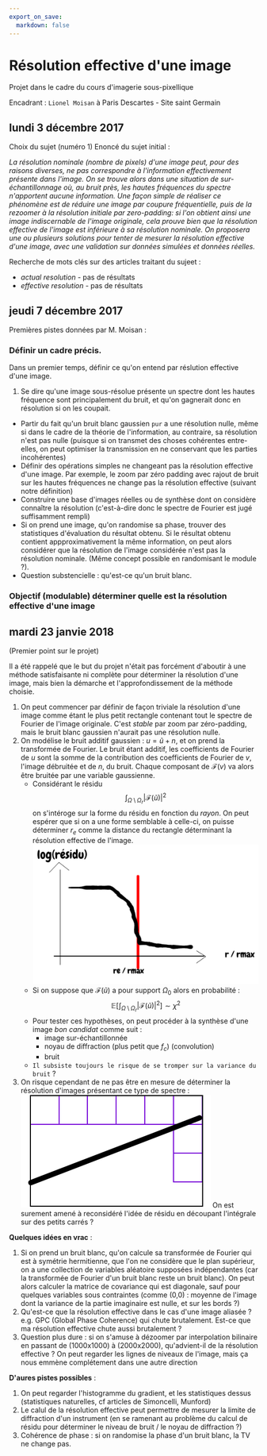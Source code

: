 ```yaml
---
export_on_save:
  markdown: false
---
```


# Résolution effective d'une image

Projet dans le cadre du cours d'imagerie sous-pixellique

Encadrant : `Lionel Moisan` à Paris Descartes - Site saint Germain

## lundi 3 décembre 2017

Choix du sujet (numéro 1)
Enoncé du sujet initial :

_La résolution nominale (nombre de pixels) d'une image peut, pour des raisons diverses, ne pas correspondre à l'information effectivement présente dans l'image. On se trouve alors dans une situation de sur-échantillonnage où, au bruit près, les hautes fréquences du spectre n'apportent aucune information. Une façon simple de réaliser ce phénomène est de réduire une image par coupure fréquentielle, puis de la rezoomer à la résolution initiale par zero-padding: si l'on obtient ainsi une image indiscernable de l'image originale, cela prouve bien que la résolution effective de l'image est inférieure à sa résolution nominale. On proposera une ou plusieurs solutions pour tenter de mesurer la résolution effective d'une image, avec une validation sur données simulées et données réelles._

Recherche de mots clés sur des articles traitant du sujeet :
+ _actual resolution_ - pas de résultats
+ _effective resolution_ - pas de résultats

## jeudi 7 décembre 2017

Premières pistes données par M. Moisan :
### Définir un cadre précis.
Dans un premier temps, définir ce qu'on entend par réslution effective d'une image.
1. Se dire qu'une image sous-résolue présente un spectre dont les hautes fréquence sont principalement du bruit, et qu'on gagnerait donc en résolution si on les coupait.
+ Partir du fait qu'un bruit blanc gaussien `pur` a une résolution nulle, même si dans le cadre de la théorie de l'information, au contraire, sa résolution n'est pas nulle (puisque si on transmet des choses cohérentes entre-elles, on peut optimiser la transmission en ne conservant que les parties incohérentes)
+ Définir des opérations simples ne changeant pas la résolution effective d'une image. Par exemple, le zoom par zéro padding avec rajout de bruit sur les hautes fréquences ne change pas la résolution effective (suivant notre définition)
+ Construire une base d'images réelles ou de synthèse dont on considère connaître la résolution (c'est-à-dire donc le spectre de Fourier est jugé suffisamment rempli)
+ Si on prend une image, qu'on randomise sa phase, trouver des statistiques d'évaluation du résultat obtenu. Si le résultat obtenu contient appproximativement la même information, on peut alors considérer que la résolution de l'image considérée n'est pas la résolution nominale. (Même concept possible en randomisant le module ?).
+ Question substencielle : qu'est-ce qu'un bruit blanc.


### Objectif (modulable) déterminer quelle est la résolution effective d'une image

## mardi 23 janvie 2018
(Premier point sur le projet)

Il a été rappelé que le but du projet n'était pas forcément d'aboutir à une méthode satisfaisante ni complète pour déterminer la résolution d'une image, mais bien la démarche et l'approfondissement de la méthode choisie.

1. On peut commencer par définir de façon triviale la résolution d'une image comme étant le plus petit rectangle contenant tout le spectre de Fourier de l'image originale. C'est _stable_ par zoom par zéro-padding, mais le bruit blanc gaussien n'aurait pas une résolution nulle.
2. On modélise le bruit additif gaussien : $u = \tilde{u} + n$, et on prend la transformée de Fourier. Le bruit étant additif, les coefficients de Fourier de $u$ sont la somme de la contribution des coefficients de Fourier de $v$, l'image débruitée et de $n$, du bruit. Chaque composant de $\mathcal{F}(v)$ va alors être bruitée par une variable gaussienne.
    + Considérant le résidu $$\int_{\Omega \setminus \Omega_r} \left|\mathcal{F}(\tilde{u})\right|^2 $$ on s'intéroge sur la forme du résidu en fonction du _rayon_. On peut espérer que si on a une forme semblable à celle-ci, on puisse déterminer $r_e$ comme la distance du rectangle déterminant la résolution effective de l'image.
    ![idea_residu](images/idea_residu.png)
    + Si on suppose que $\mathcal{F}(\tilde{u})$ a pour support $\Omega_0$ alors en probabilité :
    $$ \mathbb{E}\left[\int_{\Omega \setminus \Omega_r}\left|\mathcal{F}(\tilde{u})\right|^2\right] \sim \chi^2$$
    + Pour tester ces hypothèses, on peut procéder à la synthèse d'une image _bon candidat_ comme suit :
      + image sur-échantillonnée
      + noyau de diffraction (plus petit que $f_c$) (convolution)
      + bruit
    + `Il subsiste toujours le risque de se tromper sur la variance du bruit` ?
3. On risque cependant de ne pas être en mesure de déterminer la résolution d'images présentant ce type de spectre :
![Limite residu](images/idea_limit_residu.png)
On est surement amené à reconsidéré l'idée de résidu en découpant l'intégrale sur des petits carrés ?

__Quelques idées en vrac__ :
1. Si on prend un bruit blanc, qu'on calcule sa transformée de Fourier qui est à symétrie hermitienne, que l'on ne considère que le plan supérieur, on a une collection de variables aléatoire supposées indépendantes (car la transformée de Fourier d'un bruit blanc reste un bruit blanc). On peut alors calculer la matrice de covariance qui est diagonale, sauf pour quelques variables sous contraintes (comme (0,0) : moyenne de l'image dont la variance de la partie imaginaire est nulle, et sur les bords ?)
2. Qu'est-ce que la résolution effective dans le cas d'une image aliasée ? e.g. GPC (Global Phase Coherence) qui chute brutalement. Est-ce que ma résolution effective chute aussi brutalement ?
3. Question plus dure : si on s'amuse à dézoomer par interpolation bilinaire en passant de (1000x1000) à (2000x2000), qu'advient-il de la résolution effective ? On peut regarder les lignes de niveaux de l'image, mais ça nous emmène complétement dans une autre direction

__D'aures pistes possibles__ :
1. On peut regarder l'histogramme du gradient, et les statistiques dessus (statistiques naturelles, cf articles de Simoncelli, Munford)
2. Le calul de la résolution effective peut permettre de mesurer la limite de diffraction d'un instrument (en se ramenant au problème du calcul de résidu pour déterminer le niveau de bruit / le noyau de diffraction ?)
3. Cohérence de phase : si on randomise la phase d'un bruit blanc, la TV ne change pas.

